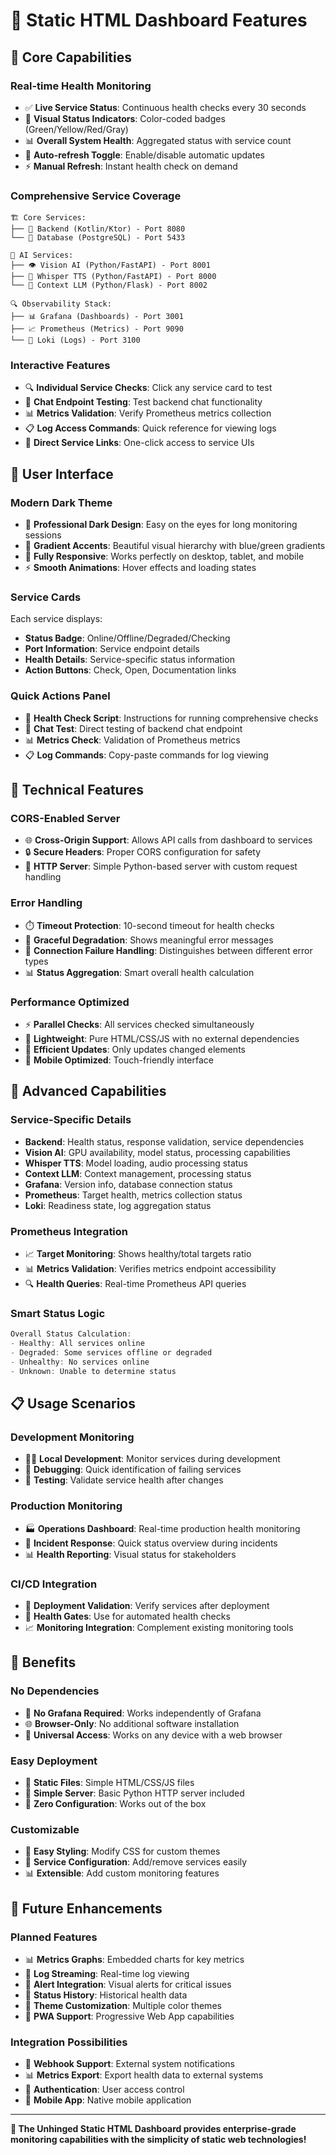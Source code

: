 # 🌟 Static HTML Dashboard Features

## 🎯 **Core Capabilities**

### **Real-time Health Monitoring**
- ✅ **Live Service Status**: Continuous health checks every 30 seconds
- 🎨 **Visual Status Indicators**: Color-coded badges (Green/Yellow/Red/Gray)
- 📊 **Overall System Health**: Aggregated status with service count
- 🔄 **Auto-refresh Toggle**: Enable/disable automatic updates
- ⚡ **Manual Refresh**: Instant health check on demand

### **Comprehensive Service Coverage**
```
🏗️ Core Services:
├── 🚀 Backend (Kotlin/Ktor) - Port 8080
└── 🐘 Database (PostgreSQL) - Port 5433

🤖 AI Services:
├── 👁️ Vision AI (Python/FastAPI) - Port 8001
├── 🎤 Whisper TTS (Python/FastAPI) - Port 8000
└── 🧠 Context LLM (Python/Flask) - Port 8002

🔍 Observability Stack:
├── 📊 Grafana (Dashboards) - Port 3001
├── 📈 Prometheus (Metrics) - Port 9090
└── 📝 Loki (Logs) - Port 3100
```

### **Interactive Features**
- 🔍 **Individual Service Checks**: Click any service card to test
- 💬 **Chat Endpoint Testing**: Test backend chat functionality
- 📊 **Metrics Validation**: Verify Prometheus metrics collection
- 📋 **Log Access Commands**: Quick reference for viewing logs
- 🔗 **Direct Service Links**: One-click access to service UIs

## 🎨 **User Interface**

### **Modern Dark Theme**
- 🌙 **Professional Dark Design**: Easy on the eyes for long monitoring sessions
- 🎨 **Gradient Accents**: Beautiful visual hierarchy with blue/green gradients
- 📱 **Fully Responsive**: Works perfectly on desktop, tablet, and mobile
- ⚡ **Smooth Animations**: Hover effects and loading states

### **Service Cards**
Each service displays:
- **Status Badge**: Online/Offline/Degraded/Checking
- **Port Information**: Service endpoint details
- **Health Details**: Service-specific status information
- **Action Buttons**: Check, Open, Documentation links

### **Quick Actions Panel**
- 🏥 **Health Check Script**: Instructions for running comprehensive checks
- 💬 **Chat Test**: Direct testing of backend chat endpoint
- 📊 **Metrics Check**: Validation of Prometheus metrics
- 📋 **Log Commands**: Copy-paste commands for log viewing

## 🔧 **Technical Features**

### **CORS-Enabled Server**
- 🌐 **Cross-Origin Support**: Allows API calls from dashboard to services
- 🔒 **Secure Headers**: Proper CORS configuration for safety
- 📡 **HTTP Server**: Simple Python-based server with custom request handling

### **Error Handling**
- ⏱️ **Timeout Protection**: 10-second timeout for health checks
- 🔄 **Graceful Degradation**: Shows meaningful error messages
- 🚨 **Connection Failure Handling**: Distinguishes between different error types
- 📊 **Status Aggregation**: Smart overall health calculation

### **Performance Optimized**
- ⚡ **Parallel Checks**: All services checked simultaneously
- 💾 **Lightweight**: Pure HTML/CSS/JS with no external dependencies
- 🔄 **Efficient Updates**: Only updates changed elements
- 📱 **Mobile Optimized**: Touch-friendly interface

## 🚀 **Advanced Capabilities**

### **Service-Specific Details**
- **Backend**: Health status, response validation, service dependencies
- **Vision AI**: GPU availability, model status, processing capabilities
- **Whisper TTS**: Model loading, audio processing status
- **Context LLM**: Context management, processing status
- **Grafana**: Version info, database connection status
- **Prometheus**: Target health, metrics collection status
- **Loki**: Readiness state, log aggregation status

### **Prometheus Integration**
- 📈 **Target Monitoring**: Shows healthy/total targets ratio
- 📊 **Metrics Validation**: Verifies metrics endpoint accessibility
- 🔍 **Health Queries**: Real-time Prometheus API queries

### **Smart Status Logic**
```javascript
Overall Status Calculation:
- Healthy: All services online
- Degraded: Some services offline or degraded
- Unhealthy: No services online
- Unknown: Unable to determine status
```

## 📋 **Usage Scenarios**

### **Development Monitoring**
- 👨‍💻 **Local Development**: Monitor services during development
- 🔧 **Debugging**: Quick identification of failing services
- 🧪 **Testing**: Validate service health after changes

### **Production Monitoring**
- 🏭 **Operations Dashboard**: Real-time production health monitoring
- 🚨 **Incident Response**: Quick status overview during incidents
- 📊 **Health Reporting**: Visual status for stakeholders

### **CI/CD Integration**
- 🔄 **Deployment Validation**: Verify services after deployment
- 🧪 **Health Gates**: Use for automated health checks
- 📈 **Monitoring Integration**: Complement existing monitoring tools

## 🎯 **Benefits**

### **No Dependencies**
- 🚫 **No Grafana Required**: Works independently of Grafana
- 🌐 **Browser-Only**: No additional software installation
- 📱 **Universal Access**: Works on any device with a web browser

### **Easy Deployment**
- 📁 **Static Files**: Simple HTML/CSS/JS files
- 🐍 **Simple Server**: Basic Python HTTP server included
- 🔧 **Zero Configuration**: Works out of the box

### **Customizable**
- 🎨 **Easy Styling**: Modify CSS for custom themes
- 🔧 **Service Configuration**: Add/remove services easily
- 📊 **Extensible**: Add custom monitoring features

## 🔮 **Future Enhancements**

### **Planned Features**
- 📊 **Metrics Graphs**: Embedded charts for key metrics
- 📝 **Log Streaming**: Real-time log viewing
- 🔔 **Alert Integration**: Visual alerts for critical issues
- 💾 **Status History**: Historical health data
- 🎨 **Theme Customization**: Multiple color themes
- 📱 **PWA Support**: Progressive Web App capabilities

### **Integration Possibilities**
- 🔗 **Webhook Support**: External system notifications
- 📊 **Metrics Export**: Export health data to external systems
- 🔐 **Authentication**: User access control
- 📱 **Mobile App**: Native mobile application

---

**🧠 The Unhinged Static HTML Dashboard provides enterprise-grade monitoring capabilities with the simplicity of static web technologies!**
